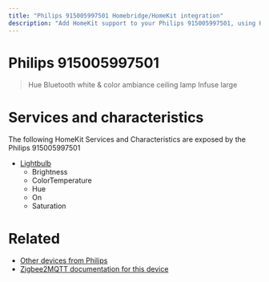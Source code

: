 ```yaml
---
title: "Philips 915005997501 Homebridge/HomeKit integration"
description: "Add HomeKit support to your Philips 915005997501, using Homebridge, Zigbee2MQTT and homebridge-z2m."
---
```

<!---
This file has been GENERATED using src/docgen/docgen.ts
DO NOT EDIT THIS FILE MANUALLY!
-->
# Philips 915005997501
> Hue Bluetooth white & color ambiance ceiling lamp Infuse large


# Services and characteristics
The following HomeKit Services and Characteristics are exposed by
the Philips 915005997501

* [Lightbulb](../../light.md)
  * Brightness
  * ColorTemperature
  * Hue
  * On
  * Saturation


# Related
* [Other devices from Philips](../index.md#philips)
* [Zigbee2MQTT documentation for this device](https://www.zigbee2mqtt.io/devices/915005997501.html)